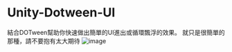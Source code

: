 # Unity-Dotween-UI
結合DOTween幫助你快速做出簡單的UI進出或循環飄浮的效果。
就只是很簡單的那種，請不要抱有太大期待
![image](https://github.com/GETOUTOFMYJUNGLE/Unity-Dotween-UI-/blob/main/example.gif)

